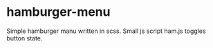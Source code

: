 # hamburger-menu


Simple hamburger manu written in scss. Small js script ham.js toggles button state.
